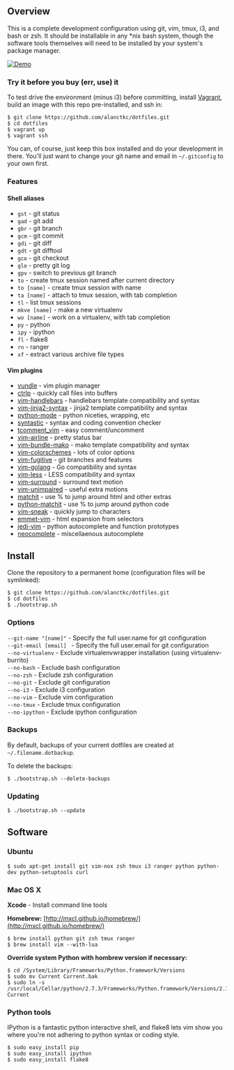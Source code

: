 ## Overview

This is a complete development configuration using git, vim, tmux, i3, and bash or zsh. It should be installable in any *nix bash system, though the software tools themselves will need to be installed by your system's package manager.

[![Demo](http://giant.gfycat.com/PlushCalmFlamingo.gif)](http://gfycat.com/PlushCalmFlamingo)

### Try it before you buy (err, use) it

To test drive the environment (minus i3) before committing, install [Vagrant](http://www.vagrantup.com/), build an image with this repo pre-installed, and ssh in:

    $ git clone https://github.com/alanctkc/dotfiles.git
    $ cd dotfiles
    $ vagrant up
    $ vagrant ssh

You can, of course, just keep this box installed and do your development in there. You'll just want to change your git name and email in `~/.gitconfig` to your own first.

### Features

#### Shell aliases

- `gst` - git status
- `gad` - git add
- `gbr` - git branch
- `gcm` - git commit
- `gdi` - git diff
- `gdt` - git difftool
- `gco` - git checkout
- `glo` - pretty git log
- `gpv` - switch to previous git branch
- `to` - create tmux session named after current directory
- `to [name]` - create tmux session with name
- `ta [name]` - attach to tmux session, with tab completion
- `tl` - list tmux sessions
- `mkve [name]` - make a new virtualenv
- `wo [name]` - work on a virtualenv, with tab completion
- `py` - python
- `ipy` - ipython
- `fl` - flake8
- `rn` - ranger
- `xf` - extract various archive file types

#### Vim plugins

- [vundle](https://github.com/gmarik/vundle) - vim plugin manager
- [ctrlp](https://github.com/kien/ctrlp.vim) - quickly call files into buffers
- [vim-handlebars](https://github.com/nono/vim-handlebars) - handlebars template compatibility and syntax
- [vim-jinja2-syntax](https://github.com/Glench/Vim-Jinja2-Syntax) - jinja2 template compatibility and syntax
- [python-mode](https://github.com/klen/python-mode) - python niceties, wrapping, etc
- [syntastic](https://github.com/scrooloose/syntastic) - syntax and coding convention checker
- [tcomment_vim](https://github.com/tomtom/tcomment_vim) - easy comment/uncomment
- [vim-airline](https://github.com/bling/vim-airline) - pretty status bar
- [vim-bundle-mako](https://github.com/sophacles/vim-bundle-mako) - mako template compatibility and syntax
- [vim-colorschemes](https://github.com/flazz/vim-colorschemes) - lots of color options
- [vim-fugitive](https://github.com/tpope/vim-fugitive) - git branches and features
- [vim-golang](https://github.com/jnwhiteh/vim-golang) - Go compatibility and syntax
- [vim-less](https://github.com/groenewege/vim-less) - LESS compatibility and syntax
- [vim-surround](https://github.com/tpope/vim-surround) - surround text motion
- [vim-unimpaired](https://github.com/tpope/vim-unimpaired) - useful extra motions
- [matchit](https://github.com/tmhedberg/matchit) - use % to jump around html and other extras
- [python-matchit](https://github.com/voithos/vim-python-matchit) - use % to jump around python code
- [vim-sneak](https://github.com/justinmk/vim-sneak) - quickly jump to characters
- [emmet-vim](https://github.com/mattn/emmet-vim) - html expansion from selectors
- [jedi-vim](https://github.com/davidhalter/jedi-vim) - python autocomplete and function prototypes
- [neocomplete](https://github.com/Shougo/neocomplete.vim) - miscellaenous autocomplete

## Install

Clone the repository to a permanent home (configuration files will be symlinked):

    $ git clone https://github.com/alanctkc/dotfiles.git
    $ cd dotfiles
    $ ./bootstrap.sh

### Options

`--git-name "[name]"` - Specify the full user.name for git configuration  
`--git-email [email] ` - Specify the full user.email for git configuration  
`--no-virtualenv` - Exclude virtualenvwrapper installation (using virtualenv-burrito)  
`--no-bash` - Exclude bash configuration  
`--no-zsh` - Exclude zsh configuration  
`--no-git` - Exclude git configuration  
`--no-i3` - Exclude i3 configuration  
`--no-vim` - Exclude vim configuration  
`--no-tmux` - Exclude tmux configuration  
`--no-ipython` - Exclude ipython configuration  

### Backups

By default, backups of your current dotfiles are created at `~/.filename.dotbackup`.

To delete the backups:

    $ ./bootstrap.sh --delete-backups

### Updating

    $ ./bootstrap.sh --update

## Software

### Ubuntu

    $ sudo apt-get install git vim-nox zsh tmux i3 ranger python python-dev python-setuptools curl

### Mac OS X

**Xcode** - Install command line tools

**Homebrew:** [http://mxcl.github.io/homebrew/](http://mxcl.github.io/homebrew/)

    $ brew install python git zsh tmux ranger
    $ brew install vim --with-lua

**Override system Python with hombrew version if necessary:**

    $ cd /System/Library/Frameworks/Python.framework/Versions
    $ sudo mv Current Current.bak
    $ sudo ln -s /usr/local/Cellar/python/2.7.3/Frameworks/Python.framework/Versions/2.7 Current

### Python tools

IPython is a fantastic python interactive shell, and flake8 lets vim show you where you're not adhering to python syntax or coding style.

    $ sudo easy_install pip
    $ sudo easy_install ipython
    $ sudo easy_install flake8
